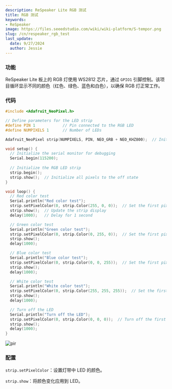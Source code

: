 ```yaml
---
description: ReSpeaker Lite RGB 测试
title: RGB 测试
keywords:
- ReSpeaker
image: https://files.seeedstudio.com/wiki/wiki-platform/S-tempor.png
slug: /cn/respeaker_rgb_test
last_update:
  date: 9/27/2024
  author: Jessie
---
```



### 功能


ReSpeaker Lite 板上的 RGB 灯使用 WS2812 芯片，通过 `GPIO1` 引脚控制。该项目循环显示不同的颜色（红色、绿色、蓝色和白色），以确保 RGB 灯正常工作。


### 代码

```cpp
#include <Adafruit_NeoPixel.h>

// Define parameters for the LED strip
#define PIN 1            // Pin connected to the RGB LED
#define NUMPIXELS 1      // Number of LEDs

Adafruit_NeoPixel strip(NUMPIXELS, PIN, NEO_GRB + NEO_KHZ800);  // Initialize the LED strip object

void setup() {
  // Initialize the serial monitor for debugging
  Serial.begin(115200);
  
  // Initialize the RGB LED strip
  strip.begin();
  strip.show();  // Initialize all pixels to the off state
}

void loop() {
  // Red color test
  Serial.println("Red color test");
  strip.setPixelColor(0, strip.Color(255, 0, 0));  // Set the first pixel to red
  strip.show();  // Update the strip display
  delay(1000);   // Delay for 1 second

  // Green color test
  Serial.println("Green color test");
  strip.setPixelColor(0, strip.Color(0, 255, 0));  // Set the first pixel to green
  strip.show();
  delay(1000);

  // Blue color test
  Serial.println("Blue color test");
  strip.setPixelColor(0, strip.Color(0, 0, 255));  // Set the first pixel to blue
  strip.show();
  delay(1000);

  // White color test
  Serial.println("White color test");
  strip.setPixelColor(0, strip.Color(255, 255, 255));  // Set the first pixel to white
  strip.show();
  delay(1000);

  // Turn off the LED
  Serial.println("Turn off the LED");
  strip.setPixelColor(0, strip.Color(0, 0, 0));  // Turn off the first pixel
  strip.show();
  delay(1000);
}
```


<p style={{textAlign: 'center'}}><img src="https://files.seeedstudio.com/wiki/SenseCAP/respeaker/rgb_led.gif" alt="pir" width={400} height="auto" /></p>


### 配置

`strip.setPixelColor`：设置灯带中 LED 的颜色。

`strip.show`：将颜色变化应用到 LED。